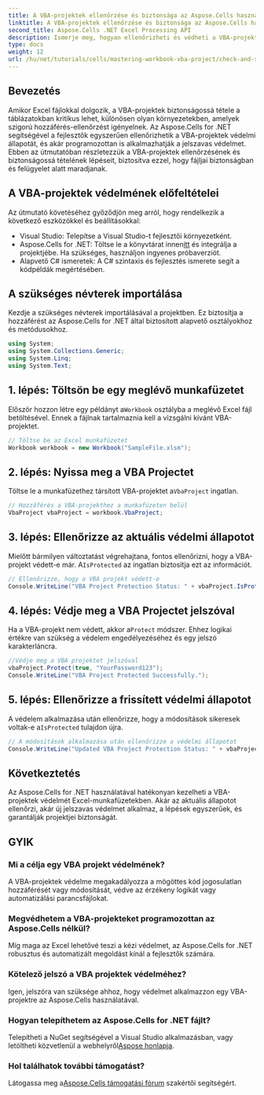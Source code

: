 ```yaml
---
title: A VBA-projektek ellenőrzése és biztonsága az Aspose.Cells használatával védett
linktitle: A VBA-projektek ellenőrzése és biztonsága az Aspose.Cells használatával védett
second_title: Aspose.Cells .NET Excel Processing API
description: Ismerje meg, hogyan ellenőrizheti és védheti a VBA-projekteket Excel-fájlokban programozottan az Aspose.Cells for .NET segítségével. Lépésről lépésre, teljes kódpéldákkal.
type: docs
weight: 12
url: /hu/net/tutorials/cells/mastering-workbook-vba-project/check-and-secure-vba-projects-is-protected/
---
```

## Bevezetés

Amikor Excel fájlokkal dolgozik, a VBA-projektek biztonságossá tétele a táblázatokban kritikus lehet, különösen olyan környezetekben, amelyek szigorú hozzáférés-ellenőrzést igényelnek. Az Aspose.Cells for .NET segítségével a fejlesztők egyszerűen ellenőrizhetik a VBA-projektek védelmi állapotát, és akár programozottan is alkalmazhatják a jelszavas védelmet. Ebben az útmutatóban részletezzük a VBA-projektek ellenőrzésének és biztonságossá tételének lépéseit, biztosítva ezzel, hogy fájljai biztonságban és felügyelet alatt maradjanak.

## A VBA-projektek védelmének előfeltételei

Az útmutató követéséhez győződjön meg arról, hogy rendelkezik a következő eszközökkel és beállításokkal:

- Visual Studio: Telepítse a Visual Studio-t fejlesztői környezetként.
-  Aspose.Cells for .NET: Töltse le a könyvtárat innen[itt](https://releases.aspose.com/cells/net/) és integrálja a projektjébe. Ha szükséges, használjon ingyenes próbaverziót.
- Alapvető C# ismeretek: A C# szintaxis és fejlesztés ismerete segít a kódpéldák megértésében.

## A szükséges névterek importálása

Kezdje a szükséges névterek importálásával a projektben. Ez biztosítja a hozzáférést az Aspose.Cells for .NET által biztosított alapvető osztályokhoz és metódusokhoz.

```csharp
using System;
using System.Collections.Generic;
using System.Linq;
using System.Text;
```

## 1. lépés: Töltsön be egy meglévő munkafüzetet

 Először hozzon létre egy példányt a`Workbook` osztályba a meglévő Excel fájl betöltésével. Ennek a fájlnak tartalmaznia kell a vizsgálni kívánt VBA-projektet.

```csharp
// Töltse be az Excel munkafüzetet
Workbook workbook = new Workbook("SampleFile.xlsm");
```

## 2. lépés: Nyissa meg a VBA Projectet

 Töltse le a munkafüzethez társított VBA-projektet a`VbaProject` ingatlan.

```csharp
// Hozzáférés a VBA-projekthez a munkafüzeten belül
VbaProject vbaProject = workbook.VbaProject;
```

## 3. lépés: Ellenőrizze az aktuális védelmi állapotot

 Mielőtt bármilyen változtatást végrehajtana, fontos ellenőrizni, hogy a VBA-projekt védett-e már. A`IsProtected` az ingatlan biztosítja ezt az információt.

```csharp
// Ellenőrizze, hogy a VBA projekt védett-e
Console.WriteLine("VBA Project Protection Status: " + vbaProject.IsProtected);
```

## 4. lépés: Védje meg a VBA Projectet jelszóval

 Ha a VBA-projekt nem védett, akkor a`Protect` módszer. Ehhez logikai értékre van szükség a védelem engedélyezéséhez és egy jelszó karakterláncra.

```csharp
//Védje meg a VBA projektet jelszóval
vbaProject.Protect(true, "YourPassword123");
Console.WriteLine("VBA Project Protected Successfully.");
```

## 5. lépés: Ellenőrizze a frissített védelmi állapotot

 A védelem alkalmazása után ellenőrizze, hogy a módosítások sikeresek voltak-e a`IsProtected` tulajdon újra.

```csharp
// A módosítások alkalmazása után ellenőrizze a védelmi állapotot
Console.WriteLine("Updated VBA Project Protection Status: " + vbaProject.IsProtected);
```

## Következtetés

Az Aspose.Cells for .NET használatával hatékonyan kezelheti a VBA-projektek védelmét Excel-munkafüzetekben. Akár az aktuális állapotot ellenőrzi, akár új jelszavas védelmet alkalmaz, a lépések egyszerűek, és garantálják projektjei biztonságát.

## GYIK

### Mi a célja egy VBA projekt védelmének?
A VBA-projektek védelme megakadályozza a mögöttes kód jogosulatlan hozzáférését vagy módosítását, védve az érzékeny logikát vagy automatizálási parancsfájlokat.

### Megvédhetem a VBA-projekteket programozottan az Aspose.Cells nélkül?
Míg maga az Excel lehetővé teszi a kézi védelmet, az Aspose.Cells for .NET robusztus és automatizált megoldást kínál a fejlesztők számára.

### Kötelező jelszó a VBA projektek védelméhez?
Igen, jelszóra van szüksége ahhoz, hogy védelmet alkalmazzon egy VBA-projektre az Aspose.Cells használatával.

### Hogyan telepíthetem az Aspose.Cells for .NET fájlt?
 Telepítheti a NuGet segítségével a Visual Studio alkalmazásban, vagy letöltheti közvetlenül a webhelyről[Aspose honlapja](https://releases.aspose.com/cells/net/).

### Hol találhatok további támogatást?
 Látogassa meg a[Aspose.Cells támogatási fórum](https://forum.aspose.com/c/cells/9) szakértői segítségért.